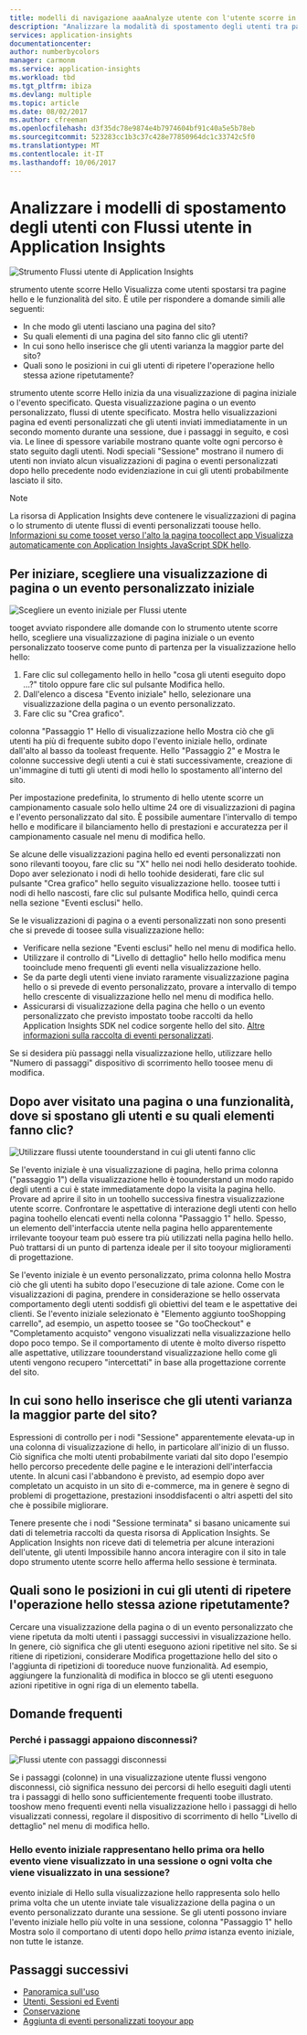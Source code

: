 ```yaml
---
title: modelli di navigazione aaaAnalyze utente con l'utente scorre in Azure Application Insights | Documenti Microsoft
description: "Analizzare la modalità di spostamento degli utenti tra pagine hello e le funzionalità dell'app web."
services: application-insights
documentationcenter: 
author: numberbycolors
manager: carmonm
ms.service: application-insights
ms.workload: tbd
ms.tgt_pltfrm: ibiza
ms.devlang: multiple
ms.topic: article
ms.date: 08/02/2017
ms.author: cfreeman
ms.openlocfilehash: d3f35dc78e9874e4b7974604bf91c40a5e5b78eb
ms.sourcegitcommit: 523283cc1b3c37c428e77850964dc1c33742c5f0
ms.translationtype: MT
ms.contentlocale: it-IT
ms.lasthandoff: 10/06/2017
---
```

# <a name="analyze-user-navigation-patterns-with-user-flows-in-application-insights"></a>Analizzare i modelli di spostamento degli utenti con Flussi utente in Application Insights

![Strumento Flussi utente di Application Insights](./media/app-insights-usage-flows/flows.png)

strumento utente scorre Hello Visualizza come utenti spostarsi tra pagine hello e le funzionalità del sito. È utile per rispondere a domande simili alle seguenti:
* In che modo gli utenti lasciano una pagina del sito?
* Su quali elementi di una pagina del sito fanno clic gli utenti?
* In cui sono hello inserisce che gli utenti varianza la maggior parte del sito?
* Quali sono le posizioni in cui gli utenti di ripetere l'operazione hello stessa azione ripetutamente?

strumento utente scorre Hello inizia da una visualizzazione di pagina iniziale o l'evento specificato. Questa visualizzazione pagina o un evento personalizzato, flussi di utente specificato. Mostra hello visualizzazioni pagina ed eventi personalizzati che gli utenti inviati immediatamente in un secondo momento durante una sessione, due i passaggi in seguito, e così via. Le linee di spessore variabile mostrano quante volte ogni percorso è stato seguito dagli utenti. Nodi speciali "Sessione" mostrano il numero di utenti non inviato alcun visualizzazioni di pagina o eventi personalizzati dopo hello precedente nodo evidenziazione in cui gli utenti probabilmente lasciato il sito.



> [!NOTE]
> La risorsa di Application Insights deve contenere le visualizzazioni di pagina o lo strumento di utente flussi di eventi personalizzati toouse hello. [Informazioni su come tooset verso l'alto la pagina toocollect app Visualizza automaticamente con Application Insights JavaScript SDK hello](app-insights-javascript.md).
> 
> 

## <a name="start-by-choosing-an-initial-page-view-or-custom-event"></a>Per iniziare, scegliere una visualizzazione di pagina o un evento personalizzato iniziale

![Scegliere un evento iniziale per Flussi utente](./media/app-insights-usage-flows/flows-initial-event.png)

tooget avviato rispondere alle domande con lo strumento utente scorre hello, scegliere una visualizzazione di pagina iniziale o un evento personalizzato tooserve come punto di partenza per la visualizzazione hello hello:
1. Fare clic sul collegamento hello in hello "cosa gli utenti eseguito dopo …?" titolo oppure fare clic sul pulsante Modifica hello. 
2. Dall'elenco a discesa "Evento iniziale" hello, selezionare una visualizzazione della pagina o un evento personalizzato.
3. Fare clic su "Crea grafico".

colonna "Passaggio 1" Hello di visualizzazione hello Mostra ciò che gli utenti ha più di frequente subito dopo l'evento iniziale hello, ordinate dall'alto al basso da tooleast frequente. Hello "Passaggio 2" e Mostra le colonne successive degli utenti a cui è stati successivamente, creazione di un'immagine di tutti gli utenti di modi hello lo spostamento all'interno del sito.

Per impostazione predefinita, lo strumento di hello utente scorre un campionamento casuale solo hello ultime 24 ore di visualizzazioni di pagina e l'evento personalizzato dal sito. È possibile aumentare l'intervallo di tempo hello e modificare il bilanciamento hello di prestazioni e accuratezza per il campionamento casuale nel menu di modifica hello.

Se alcune delle visualizzazioni pagina hello ed eventi personalizzati non sono rilevanti tooyou, fare clic su "X" hello nei nodi hello desiderato toohide. Dopo aver selezionato i nodi di hello toohide desiderati, fare clic sul pulsante "Crea grafico" hello seguito visualizzazione hello. toosee tutti i nodi di hello nascosti, fare clic sul pulsante Modifica hello, quindi cerca nella sezione "Eventi esclusi" hello.

Se le visualizzazioni di pagina o a eventi personalizzati non sono presenti che si prevede di toosee sulla visualizzazione hello:
* Verificare nella sezione "Eventi esclusi" hello nel menu di modifica hello.
* Utilizzare il controllo di "Livello di dettaglio" hello hello modifica menu tooinclude meno frequenti gli eventi nella visualizzazione hello.
* Se da parte degli utenti viene inviato raramente visualizzazione pagina hello o si prevede di evento personalizzato, provare a intervallo di tempo hello crescente di visualizzazione hello nel menu di modifica hello.
* Assicurarsi di visualizzazione della pagina che hello o un evento personalizzato che previsto impostato toobe raccolti da hello Application Insights SDK nel codice sorgente hello del sito. [Altre informazioni sulla raccolta di eventi personalizzati](app-insights-api-custom-events-metrics.md).

Se si desidera più passaggi nella visualizzazione hello, utilizzare hello "Numero di passaggi" dispositivo di scorrimento hello toosee menu di modifica.

## <a name="after-visiting-a-page-or-feature-where-do-users-go-and-what-do-they-click"></a>Dopo aver visitato una pagina o una funzionalità, dove si spostano gli utenti e su quali elementi fanno clic?

![Utilizzare flussi utente toounderstand in cui gli utenti fanno clic](./media/app-insights-usage-flows/flows-one-step.png)

Se l'evento iniziale è una visualizzazione di pagina, hello prima colonna ("passaggio 1") della visualizzazione hello è toounderstand un modo rapido degli utenti a cui è state immediatamente dopo la visita la pagina hello. Provare ad aprire il sito in un toohello successiva finestra visualizzazione utente scorre. Confrontare le aspettative di interazione degli utenti con hello pagina toohello elencati eventi nella colonna "Passaggio 1" hello. Spesso, un elemento dell'interfaccia utente nella pagina hello apparentemente irrilevante tooyour team può essere tra più utilizzati nella pagina hello hello. Può trattarsi di un punto di partenza ideale per il sito tooyour miglioramenti di progettazione.

Se l'evento iniziale è un evento personalizzato, prima colonna hello Mostra ciò che gli utenti ha subito dopo l'esecuzione di tale azione. Come con le visualizzazioni di pagina, prendere in considerazione se hello osservata comportamento degli utenti soddisfi gli obiettivi del team e le aspettative dei clienti. Se l'evento iniziale selezionato è "Elemento aggiunto tooShopping carrello", ad esempio, un aspetto toosee se "Go tooCheckout" e "Completamento acquisto" vengono visualizzati nella visualizzazione hello dopo poco tempo. Se il comportamento di utente è molto diverso rispetto alle aspettative, utilizzare toounderstand visualizzazione hello come gli utenti vengono recupero "intercettati" in base alla progettazione corrente del sito.

## <a name="where-are-hello-places-that-users-churn-most-from-your-site"></a>In cui sono hello inserisce che gli utenti varianza la maggior parte del sito?

Espressioni di controllo per i nodi "Sessione" apparentemente elevata-up in una colonna di visualizzazione di hello, in particolare all'inizio di un flusso. Ciò significa che molti utenti probabilmente variati dal sito dopo l'esempio hello percorso precedente delle pagine e le interazioni dell'interfaccia utente. In alcuni casi l'abbandono è previsto, ad esempio dopo aver completato un acquisto in un sito di e-commerce, ma in genere è segno di problemi di progettazione, prestazioni insoddisfacenti o altri aspetti del sito che è possibile migliorare.

Tenere presente che i nodi "Sessione terminata" si basano unicamente sui dati di telemetria raccolti da questa risorsa di Application Insights. Se Application Insights non riceve dati di telemetria per alcune interazioni dell'utente, gli utenti Impossibile hanno ancora interagire con il sito in tale dopo strumento utente scorre hello afferma hello sessione è terminata.

## <a name="are-there-places-where-users-repeat-hello-same-action-over-and-over"></a>Quali sono le posizioni in cui gli utenti di ripetere l'operazione hello stessa azione ripetutamente?

Cercare una visualizzazione della pagina o di un evento personalizzato che viene ripetuta da molti utenti i passaggi successivi in visualizzazione hello. In genere, ciò significa che gli utenti eseguono azioni ripetitive nel sito. Se si ritiene di ripetizioni, considerare Modifica progettazione hello del sito o l'aggiunta di ripetizioni di tooreduce nuove funzionalità. Ad esempio, aggiungere la funzionalità di modifica in blocco se gli utenti eseguono azioni ripetitive in ogni riga di un elemento tabella.

## <a name="common-questions"></a>Domande frequenti

### <a name="why-do-steps-appear-disconnected"></a>Perché i passaggi appaiono disconnessi?

![Flussi utente con passaggi disconnessi](./media/app-insights-usage-flows/flows-disconnected.png)

Se i passaggi (colonne) in una visualizzazione utente flussi vengono disconnessi, ciò significa nessuno dei percorsi di hello eseguiti dagli utenti tra i passaggi di hello sono sufficientemente frequenti toobe illustrato. tooshow meno frequenti eventi nella visualizzazione hello i passaggi di hello visualizzati connessi, regolare il dispositivo di scorrimento di hello "Livello di dettaglio" nel menu di modifica hello.

### <a name="does-hello-initial-event-represent-hello-first-time-hello-event-appears-in-a-session-or-any-time-it-appears-in-a-session"></a>Hello evento iniziale rappresentano hello prima ora hello evento viene visualizzato in una sessione o ogni volta che viene visualizzato in una sessione?

evento iniziale di Hello sulla visualizzazione hello rappresenta solo hello prima volta che un utente inviate tale visualizzazione della pagina o un evento personalizzato durante una sessione. Se gli utenti possono inviare l'evento iniziale hello più volte in una sessione, colonna "Passaggio 1" hello Mostra solo il comportano di utenti dopo hello *prima* istanza evento iniziale, non tutte le istanze.

## <a name="next-steps"></a>Passaggi successivi

* [Panoramica sull'uso](app-insights-usage-overview.md)
* [Utenti, Sessioni ed Eventi](app-insights-usage-segmentation.md)
* [Conservazione](app-insights-usage-retention.md)
* [Aggiunta di eventi personalizzati tooyour app](app-insights-api-custom-events-metrics.md)
